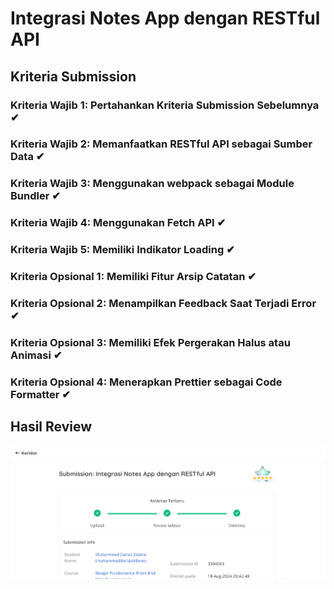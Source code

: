 # Integrasi Notes App dengan RESTful API

## Kriteria Submission

### Kriteria Wajib 1: Pertahankan Kriteria Submission Sebelumnya ✔

### Kriteria Wajib 2: Memanfaatkan RESTful API sebagai Sumber Data ✔

### Kriteria Wajib 3: Menggunakan webpack sebagai Module Bundler ✔

### Kriteria Wajib 4: Menggunakan Fetch API ✔

### Kriteria Wajib 5: Memiliki Indikator Loading ✔

### Kriteria Opsional 1: Memiliki Fitur Arsip Catatan ✔

### Kriteria Opsional 2: Menampilkan Feedback Saat Terjadi Error ✔

### Kriteria Opsional 3: Memiliki Efek Pergerakan Halus atau Animasi ✔

### Kriteria Opsional 4: Menerapkan Prettier sebagai Code Formatter ✔

## Hasil Review

![alt](review.png)
